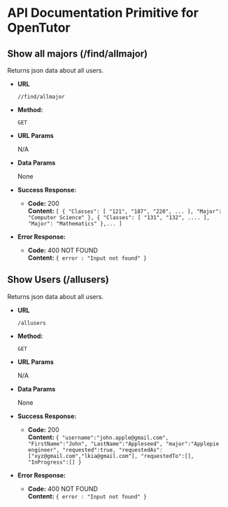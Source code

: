 # API Documentation Primitive for OpenTutor

**Show all majors (/find/allmajor)**
----
  Returns json data about all users.

* **URL**

  `//find/allmajor`

* **Method:**

  `GET`
  
*  **URL Params**

    N/A

* **Data Params**

  None

* **Success Response:**

  * **Code:** 200 <br />
    **Content:** `[
    {
        "Classes": [
            "121",
            "187",
            "220",
            ...
        ],
        "Major": "Computer Science"
    },
    {
        "Classes": [
            "131",
            "132",
            ....
        ],
        "Major": "Mathematics"
    },...
                  ]`
 
* **Error Response:**

  * **Code:** 400 NOT FOUND <br />
    **Content:** `{ error : "Input not found" }`


**Show Users (/allusers)**
----
  Returns json data about all users.

* **URL**

  `/allusers`

* **Method:**

  `GET`
  
*  **URL Params**

    N/A

* **Data Params**

  None

* **Success Response:**

  * **Code:** 200 <br />
    **Content:** `{
                      "username":"john.apple@gmail.com",  
                      "FirstName":"John",
                      "LastName":"Appleseed",
                      "major":"Applepie engineer",
                      "requested":true,
                      "requestedAs":["xyz@gmail.com","lkia@gmail.com"],
                      "requestedTo":[],
                      "InProgress":[]
                  }`
 
* **Error Response:**

  * **Code:** 400 NOT FOUND <br />
    **Content:** `{ error : "Input not found" }`

